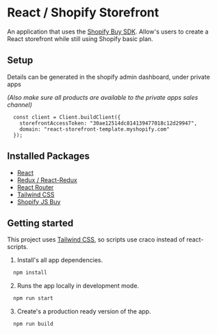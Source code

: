 # React / Shopify Storefront

An application that uses the [Shopify Buy SDK](https://shopify.github.io/js-buy-sdk/). Allow's users to create a React storefront while still using Shopify basic plan.

## Setup

Details can be generated in the shopify admin dashboard, under private apps

_(Also make sure all products are available to the private apps sales channel)_
```JS
  const client = Client.buildClient({
    storefrontAccessToken: "30ae12514dc814139477018c12d29947",
    domain: "react-storefront-template.myshopify.com"
  });
```

## Installed Packages

* [React](https://reactjs.org/)
* [Redux / React-Redux](https://react-redux.js.org/introduction/getting-started)
* [React Router](https://reactrouter.com/web/guides/quick-start)
* [Tailwind CSS](https://tailwindcss.com/docs/guides/create-react-app)
* [Shopify JS Buy](https://shopify.github.io/js-buy-sdk/)

## Getting started

This project uses [Tailwind CSS](https://tailwindcss.com/docs/guides/create-react-app), so scripts use craco instead of react-scripts.

1. Install's all app dependencies.
```sh
  npm install
```

2. Runs the app locally in development mode.
```sh
  npm run start
```

3. Create's a production ready version of the app.
```sh
  npm run build
```
